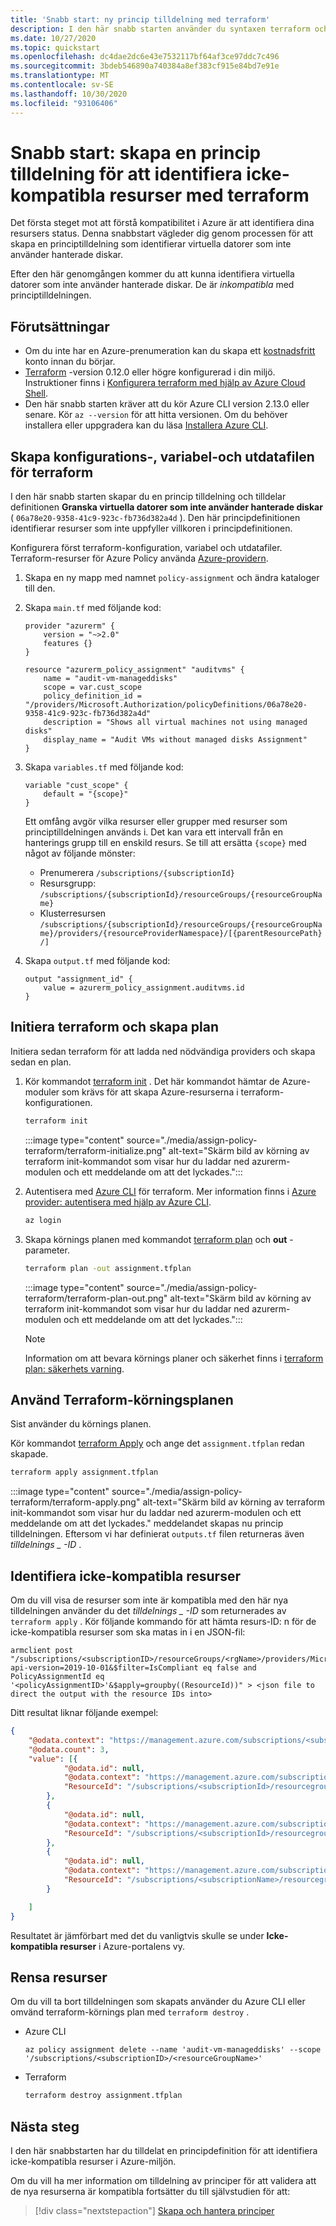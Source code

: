 ```yaml
---
title: 'Snabb start: ny princip tilldelning med terraform'
description: I den här snabb starten använder du syntaxen terraform och HCL för att skapa en princip tilldelning som identifierar icke-kompatibla resurser.
ms.date: 10/27/2020
ms.topic: quickstart
ms.openlocfilehash: dc4dae2dc6e43e7532117bf64af3ce97ddc7c496
ms.sourcegitcommit: 3bdeb546890a740384a8ef383cf915e84bd7e91e
ms.translationtype: MT
ms.contentlocale: sv-SE
ms.lasthandoff: 10/30/2020
ms.locfileid: "93106406"
---
```

# <a name="quickstart-create-a-policy-assignment-to-identify-non-compliant-resources-using-terraform"></a>Snabb start: skapa en princip tilldelning för att identifiera icke-kompatibla resurser med terraform

Det första steget mot att förstå kompatibilitet i Azure är att identifiera dina resursers status.
Denna snabbstart vägleder dig genom processen för att skapa en principtilldelning som identifierar virtuella datorer som inte använder hanterade diskar.

Efter den här genomgången kommer du att kunna identifiera virtuella datorer som inte använder hanterade diskar. De är _inkompatibla_ med principtilldelningen.

## <a name="prerequisites"></a>Förutsättningar

- Om du inte har en Azure-prenumeration kan du skapa ett [kostnadsfritt](https://azure.microsoft.com/free/) konto innan du börjar.
- [Terraform](https://www.terraform.io/) -version 0.12.0 eller högre konfigurerad i din miljö.
  Instruktioner finns i [Konfigurera terraform med hjälp av Azure Cloud Shell](/azure/developer/terraform/get-started-cloud-shell).
- Den här snabb starten kräver att du kör Azure CLI version 2.13.0 eller senare. Kör `az --version` för att hitta versionen. Om du behöver installera eller uppgradera kan du läsa [Installera Azure CLI](/cli/azure/install-azure-cli).

## <a name="create-the-terraform-configuration-variable-and-output-file"></a>Skapa konfigurations-, variabel-och utdatafilen för terraform

I den här snabb starten skapar du en princip tilldelning och tilldelar definitionen **Granska virtuella datorer som inte använder hanterade diskar** ( `06a78e20-9358-41c9-923c-fb736d382a4d` ). Den här principdefinitionen identifierar resurser som inte uppfyller villkoren i principdefinitionen.

Konfigurera först terraform-konfiguration, variabel och utdatafiler. Terraform-resurser för Azure Policy använda [Azure-providern](https://www.terraform.io/docs/providers/azurerm/index.html).

1. Skapa en ny mapp med namnet `policy-assignment` och ändra kataloger till den.

1. Skapa `main.tf` med följande kod:

   ```hcl
   provider "azurerm" {
       version = "~>2.0"
       features {}
   }
   
   resource "azurerm_policy_assignment" "auditvms" {
       name = "audit-vm-manageddisks"
       scope = var.cust_scope
       policy_definition_id = "/providers/Microsoft.Authorization/policyDefinitions/06a78e20-9358-41c9-923c-fb736d382a4d"
       description = "Shows all virtual machines not using managed disks"
       display_name = "Audit VMs without managed disks Assignment"
   }
   ```
1. Skapa `variables.tf` med följande kod:

   ```hcl
   variable "cust_scope" {
       default = "{scope}"
   }
   ```

   Ett omfång avgör vilka resurser eller grupper med resurser som principtilldelningen används i. Det kan vara ett intervall från en hanterings grupp till en enskild resurs. Se till att ersätta `{scope}` med något av följande mönster:

   - Prenumerera `/subscriptions/{subscriptionId}`
   - Resursgrupp: `/subscriptions/{subscriptionId}/resourceGroups/{resourceGroupName}`
   - Klusterresursen `/subscriptions/{subscriptionId}/resourceGroups/{resourceGroupName}/providers/{resourceProviderNamespace}/[{parentResourcePath}/]`

1. Skapa `output.tf` med följande kod:

   ```hcl
   output "assignment_id" {
       value = azurerm_policy_assignment.auditvms.id
   }
   ```

## <a name="initialize-terraform-and-create-plan"></a>Initiera terraform och skapa plan

Initiera sedan terraform för att ladda ned nödvändiga providers och skapa sedan en plan.

1. Kör kommandot [terraform init](https://www.terraform.io/docs/commands/init.html) . Det här kommandot hämtar de Azure-moduler som krävs för att skapa Azure-resurserna i terraform-konfigurationen.

   ```bash
   terraform init
   ```

   :::image type="content" source="./media/assign-policy-terraform/terraform-initialize.png" alt-text="Skärm bild av körning av terraform init-kommandot som visar hur du laddar ned azurerm-modulen och ett meddelande om att det lyckades.":::

1. Autentisera med [Azure CLI](/cli/azure/) för terraform. Mer information finns i [Azure provider: autentisera med hjälp av Azure CLI](https://www.terraform.io/docs/providers/azurerm/guides/azure_cli.html).

   ```bash
   az login
   ```

1. Skapa körnings planen med kommandot [terraform plan](https://www.terraform.io/docs/commands/plan.html) och **out** -parameter.

   ```bash
   terraform plan -out assignment.tfplan
   ```

   :::image type="content" source="./media/assign-policy-terraform/terraform-plan-out.png" alt-text="Skärm bild av körning av terraform init-kommandot som visar hur du laddar ned azurerm-modulen och ett meddelande om att det lyckades.":::

   > [!NOTE]
   > Information om att bevara körnings planer och säkerhet finns i [terraform plan: säkerhets varning](https://www.terraform.io/docs/commands/plan.html#security-warning).

## <a name="apply-the-terraform-execution-plan"></a>Använd Terraform-körningsplanen

Sist använder du körnings planen.

Kör kommandot [terraform Apply](https://www.terraform.io/docs/commands/apply.html) och ange det `assignment.tfplan` redan skapade.

```bash
terraform apply assignment.tfplan
```

:::image type="content" source="./media/assign-policy-terraform/terraform-apply.png" alt-text="Skärm bild av körning av terraform init-kommandot som visar hur du laddar ned azurerm-modulen och ett meddelande om att det lyckades." meddelandet skapas nu princip tilldelningen. Eftersom vi har definierat `outputs.tf` filen returneras även _tilldelnings \_ -ID_ .

## <a name="identify-non-compliant-resources"></a>Identifiera icke-kompatibla resurser

Om du vill visa de resurser som inte är kompatibla med den här nya tilldelningen använder du det _tilldelnings \_ -ID_ som returnerades av `terraform apply` . Kör följande kommando för att hämta resurs-ID: n för de icke-kompatibla resurser som ska matas in i en JSON-fil:

```console
armclient post "/subscriptions/<subscriptionID>/resourceGroups/<rgName>/providers/Microsoft.PolicyInsights/policyStates/latest/queryResults?api-version=2019-10-01&$filter=IsCompliant eq false and PolicyAssignmentId eq '<policyAssignmentID>'&$apply=groupby((ResourceId))" > <json file to direct the output with the resource IDs into>
```

Ditt resultat liknar följande exempel:

```json
{
    "@odata.context": "https://management.azure.com/subscriptions/<subscriptionId>/providers/Microsoft.PolicyInsights/policyStates/$metadata#latest",
    "@odata.count": 3,
    "value": [{
            "@odata.id": null,
            "@odata.context": "https://management.azure.com/subscriptions/<subscriptionId>/providers/Microsoft.PolicyInsights/policyStates/$metadata#latest/$entity",
            "ResourceId": "/subscriptions/<subscriptionId>/resourcegroups/<rgname>/providers/microsoft.compute/virtualmachines/<virtualmachineId>"
        },
        {
            "@odata.id": null,
            "@odata.context": "https://management.azure.com/subscriptions/<subscriptionId>/providers/Microsoft.PolicyInsights/policyStates/$metadata#latest/$entity",
            "ResourceId": "/subscriptions/<subscriptionId>/resourcegroups/<rgname>/providers/microsoft.compute/virtualmachines/<virtualmachine2Id>"
        },
        {
            "@odata.id": null,
            "@odata.context": "https://management.azure.com/subscriptions/<subscriptionId>/providers/Microsoft.PolicyInsights/policyStates/$metadata#latest/$entity",
            "ResourceId": "/subscriptions/<subscriptionName>/resourcegroups/<rgname>/providers/microsoft.compute/virtualmachines/<virtualmachine3ID>"
        }

    ]
}
```

Resultatet är jämförbart med det du vanligtvis skulle se under **Icke-kompatibla resurser** i Azure-portalens vy.

## <a name="clean-up-resources"></a>Rensa resurser

Om du vill ta bort tilldelningen som skapats använder du Azure CLI eller omvänd terraform-körnings plan med `terraform destroy` .

- Azure CLI

  ```azurecli-interactive
  az policy assignment delete --name 'audit-vm-manageddisks' --scope '/subscriptions/<subscriptionID>/<resourceGroupName>'
  ```

- Terraform

  ```bash
  terraform destroy assignment.tfplan
  ```

## <a name="next-steps"></a>Nästa steg

I den här snabbstarten har du tilldelat en principdefinition för att identifiera icke-kompatibla resurser i Azure-miljön.

Om du vill ha mer information om tilldelning av principer för att validera att de nya resurserna är kompatibla fortsätter du till självstudien för att:

> [!div class="nextstepaction"]
> [Skapa och hantera principer](./tutorials/create-and-manage.md)
